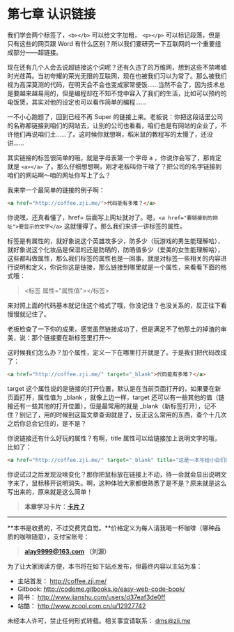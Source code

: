 第七章 认识链接
===

我们学会两个标签了，`<b></b>` 可以给文字加粗， `<p></p>` 可以标记段落，但是只有这些的网页跟 Word 有什么区别？所以我们要研究一下互联网的一个重要组成部分——超链接。

现在还有几个人会去说超链接这个词呢？还有久违了的万维网，想到这些不禁唏嘘时光荏苒。当初夸耀的荣光无限的互联网，现在也被我们习以为常了。那么被我们视为高深莫测的代码，在明天会不会也变成家常便饭……当然不会了，因为技术总是要越来越易用的，但是编程却在不知不觉中容入了我们的生活，比如可以预约的电饭煲，其实对他的设定也可以看作简单的编程……

一不小心跑题了，回到已经不再 Super 的链接上来。老板说：你把这段话里公司的名称都链接到咱们的网站去，让别的公司也看看，咱们也是有网站的企业了，不许他们再说咱们土……了。这时候你就想啊，稻米鼠的教程写的太慢了，还没讲……

其实链接的标签很简单的哦，就是字母表第一个字母 a ，你说你会写了，那肯定就是 `<a></a>` 了。那么仔细想想啊，刚才老板叫你干啥了？把公司的名字链接到咱们的网站啊～咱的网址你写上了么？

我来举一个最简单的链接的例子啊：

```html
<a href="http://coffee.zji.me/">代码能有多难？</a>
```

你说嘿，还真看懂了，href= 后面写上网址就对了。嗯，`<a href="要链接到的网址">要显示的文字</a>` 这就懂得了。那么我们来讲一讲标签的属性。

标签是有属性的，就好象说这个英雄攻多少，防多少（玩游戏的男生能理解哈），就好象说这个化妆品是保湿的还是防晒的，防晒值多少（爱美的女生能理解哈），这些都叫做属性，那么我们标签的属性也是一回事，就是对标签一些相关的内容进行说明和定义，你说你这是链接，那么链接到哪里就是一个属性，来看看下面的格式哦：

> <标签 属性="属性值"></标签>

来对照上面的代码基本就记住这个格式了哦，你没记住？也没关系的，反正往下看慢慢就记住了。

老板检查了一下你的成果，感觉虽然链接成功了，但是满足不了他那土的掉渣的审美，说：那个链接要在新标签里打开～

这时候我们怎么办？加个属性，定义一下在哪里打开就是了。于是我们把代码改成了：

```html
<a href="http://coffee.zji.me/" target="_blank">代码能有多难？</a>
```

target 这个属性说的是链接的打开位置，默认是在当前页面打开的，如果要在新页面打开，属性值为 _blank ，就像上边一样，target 还可以有一些其他的值（链接还有一些其他的打开位置），但是最常用的就是 _blank（新标签打开），记不住？别记了，用的时候到这篇文章查询就是了，反正这么常用的东西，查个十几次之后你总会记住的，是不是？

你说链接还有什么好玩的属性？有啊，title 属性可以给链接加上说明文字的哦，比如了：

```html
<a href="http://coffee.zji.me/" target="_blank" title="这是一本写给小白们的看得懂的，学得会的代码书">代码能有多难？</a>
```

你说试过之后发现没啥变化？那你把鼠标放在链接上不动，待一会就会显出说明文字来了，鼠标移开说明消失。啊，这种体验大家都很熟悉了是不是？原来就是这么写出来的，原来就是这么简单！

> **本章学习卡片：[卡片 7](http://coffee.zji.me/card.html?name=chapter7)**

---

**本书是收费的，不过交费凭自觉。**价格定义为每人请我喝一杯咖啡（哪种品质的咖啡随意），支付宝账号：

> **alay9999@163.com  （刘源）**

为了让大家阅读方便，本书将在如下站点发布，但最终内容以主站为准：

* 主站首发： http://coffee.zji.me/
* Gitbook: http://codeme.gitbooks.io/easy-web-code-book/
* 简书： http://www.jianshu.com/users/d37eaf3de0ff
* 站酷： http://www.zcool.com.cn/u/12927742

未经本人许可，禁止任何形式转载。相关事宜请联系： dms@zji.me